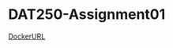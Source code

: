 # DAT250-Assignment01

[DockerURL](https://hub.docker.com/repository/docker/danielnyvoll/dat250/general)
